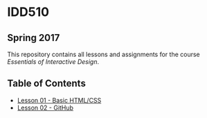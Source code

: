 # IDD510 
## Spring 2017

This repository contains all lessons and assignments for the course _Essentials of Interactive Design_. 


## Table of Contents

* [Lesson 01 - Basic HTML/CSS](Lessons/Lesson_01/lesson-01.md)
* [Lesson 02 - GitHub](Lessons/Lesson_02)
